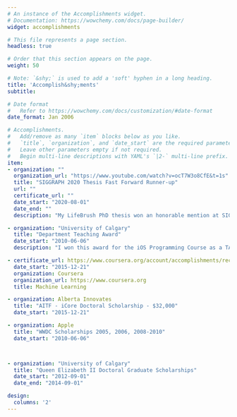 ```yaml
---
# An instance of the Accomplishments widget.
# Documentation: https://wowchemy.com/docs/page-builder/
widget: accomplishments

# This file represents a page section.
headless: true

# Order that this section appears on the page.
weight: 50

# Note: `&shy;` is used to add a 'soft' hyphen in a long heading.
title: 'Accomplish&shy;ments'
subtitle:

# Date format
#   Refer to https://wowchemy.com/docs/customization/#date-format
date_format: Jan 2006

# Accomplishments.
#   Add/remove as many `item` blocks below as you like.
#   `title`, `organization`, and `date_start` are the required parameters.
#   Leave other parameters empty if not required.
#   Begin multi-line descriptions with YAML's `|2-` multi-line prefix.
item:
- organization: ""
  organization_url: "https://www.youtube.com/watch?v=ocT7W3o8CfE&t=1s"
  title: "SIGGRAPH 2020 Thesis Fast Forward Runner-up"
  url: ""
  certificate_url: ""
  date_start: "2020-08-01"
  date_end: ""
  description: "My LifeBrush PhD thesis won an honorable mention at SIGGRAPH 2020's thesis fast forward competition. [Check it out](https://www.youtube.com/watch?v=ocT7W3o8CfE&t=1s)."

- organization: "University of Calgary"
  title: "Department Teaching Award"
  date_start: "2010-06-06"
  description: "I won this award for the iOS Programming Course as a TA at UofC. I developed this course together with my supervisor, Dr. Christian Jacob."

- certificate_url: https://www.coursera.org/account/accomplishments/records/7ZW2BSFABX4M
  date_start: "2015-12-21"
  organization: Coursera
  organization_url: https://www.coursera.org
  title: Machine Learning

- organization: Alberta Innovates
  title: "AITF - iCore Doctoral Scholarship - $32,000"
  date_start: "2015-12-21"

- organization: Apple
  title: "WWDC Scholarships 2005, 2006, 2008-2010"
  date_start: "2010-06-06"



- organization: "University of Calgary"
  title: "Queen Elizabeth II Doctoral Graduate Scholarships"
  date_start: "2012-09-01"
  date_end: "2014-09-01"

design:
  columns: '2' 
---
```

